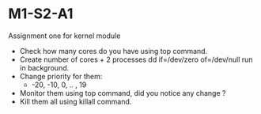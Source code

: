 # M1-S2-A1
Assignment one for kernel module

- Check how many cores do you have using top command.
- Create number of cores + 2 processes dd if=/dev/zero of=/dev/null run in background.
- Change priority for them:
    - -20, -10, 0, .. , 19
- Monitor them using top command, did you notice any change ?
- Kill them all using killall command.
